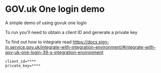 # GOV.uk One login demo
A simple demo of using govuk one login


To run you'll need to obtain a client ID and generate a private key

To find out how to integrate read https://docs.sign-in.service.gov.uk/integrate-with-integration-environment/#integrate-with-gov-uk-one-login-39-s-integration-environment

```env
client_id=****
private_key=****
```